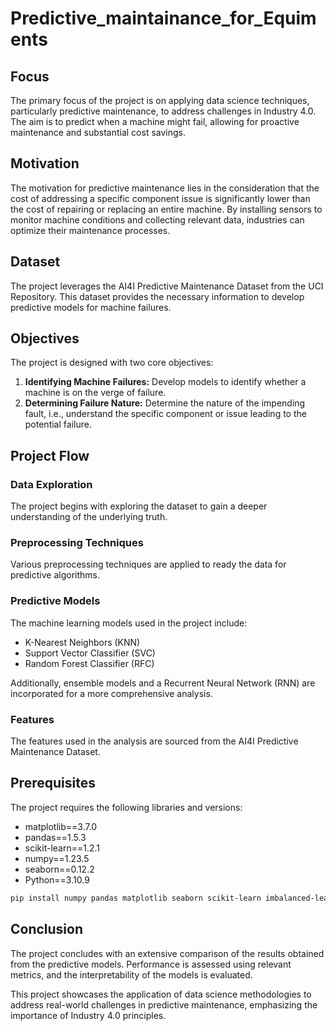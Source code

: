 # Predictive_maintainance_for_Equiments


## Focus

The primary focus of the project is on applying data science techniques, particularly predictive maintenance, to address challenges in Industry 4.0. The aim is to predict when a machine might fail, allowing for proactive maintenance and substantial cost savings.

## Motivation

The motivation for predictive maintenance lies in the consideration that the cost of addressing a specific component issue is significantly lower than the cost of repairing or replacing an entire machine. By installing sensors to monitor machine conditions and collecting relevant data, industries can optimize their maintenance processes.

## Dataset

The project leverages the AI4I Predictive Maintenance Dataset from the UCI Repository. This dataset provides the necessary information to develop predictive models for machine failures.

## Objectives

The project is designed with two core objectives:

1. **Identifying Machine Failures:** Develop models to identify whether a machine is on the verge of failure.
2. **Determining Failure Nature:** Determine the nature of the impending fault, i.e., understand the specific component or issue leading to the potential failure.

## Project Flow

### Data Exploration

The project begins with exploring the dataset to gain a deeper understanding of the underlying truth.

### Preprocessing Techniques

Various preprocessing techniques are applied to ready the data for predictive algorithms.

### Predictive Models

The machine learning models used in the project include:

- K-Nearest Neighbors (KNN)
- Support Vector Classifier (SVC)
- Random Forest Classifier (RFC)

Additionally, ensemble models and a Recurrent Neural Network (RNN) are incorporated for a more comprehensive analysis.

### Features

The features used in the analysis are sourced from the AI4I Predictive Maintenance Dataset.

## Prerequisites

The project requires the following libraries and versions:

- matplotlib==3.7.0
- pandas==1.5.3
- scikit-learn==1.2.1
- numpy==1.23.5
- seaborn==0.12.2
- Python==3.10.9

```bash
pip install numpy pandas matplotlib seaborn scikit-learn imbalanced-learn tensorflow
```

## Conclusion

The project concludes with an extensive comparison of the results obtained from the predictive models. Performance is assessed using relevant metrics, and the interpretability of the models is evaluated.

This project showcases the application of data science methodologies to address real-world challenges in predictive maintenance, emphasizing the importance of Industry 4.0 principles.

